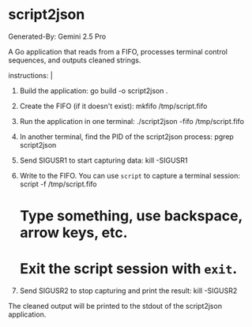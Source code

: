 
# script2json
Generated-By: Gemini 2.5 Pro

A Go application that reads from a FIFO, processes terminal control sequences, and outputs cleaned strings.


instructions: |
  1. Build the application:
     go build -o script2json .

  2. Create the FIFO (if it doesn't exist):
     mkfifo /tmp/script.fifo

  3. Run the application in one terminal:
     ./script2json -fifo /tmp/script.fifo

  4. In another terminal, find the PID of the script2json process:
     pgrep script2json

  5. Send SIGUSR1 to start capturing data:
     kill -SIGUSR1 <PID>

  6. Write to the FIFO. You can use `script` to capture a terminal session:
     script -f /tmp/script.fifo
     # Type something, use backspace, arrow keys, etc.
     # Exit the script session with `exit`.

  7. Send SIGUSR2 to stop capturing and print the result:
     kill -SIGUSR2 <PID>

  The cleaned output will be printed to the stdout of the script2json application.
